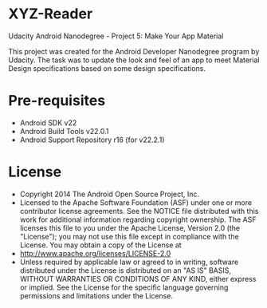 # XYZ-Reader
Udacity Android Nanodegree - Project 5: Make Your App Material

This project was created for the Android Developer Nanodegree program by Udacity.
The task was to update the look and feel of an app to meet Material Design specifications based on some design specifications.

# Pre-requisites

* Android SDK v22
* Android Build Tools v22.0.1
* Android Support Repository r16 (for v22.2.1)

# License

* Copyright 2014 The Android Open Source Project, Inc.
* Licensed to the Apache Software Foundation (ASF) under one or more contributor license agreements. See the NOTICE file distributed with this work for additional information regarding copyright ownership. The ASF licenses this file to you under the Apache License, Version 2.0 (the "License"); you may not use this file except in compliance with the License. You may obtain a copy of the License at
* http://www.apache.org/licenses/LICENSE-2.0
* Unless required by applicable law or agreed to in writing, software distributed under the License is distributed on an "AS IS" BASIS, WITHOUT WARRANTIES OR CONDITIONS OF ANY KIND, either express or implied. See the License for the specific language governing permissions and limitations under the License.
